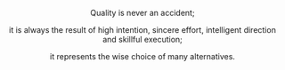 
<p align="center">
  Quality is never an accident;
</p>
<p align="center">
  it is always the result of high intention, sincere effort, intelligent direction and skillful execution;
</p>
<p align="center">
  it represents the wise choice of many alternatives.
</p>
